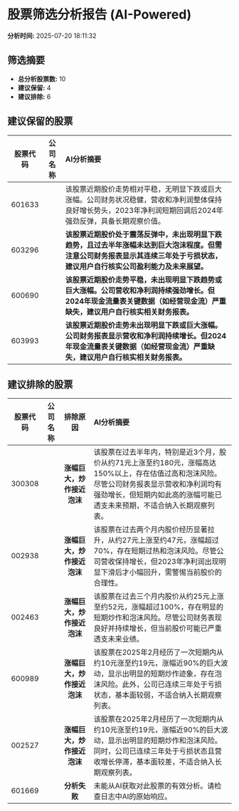 # 股票筛选分析报告 (AI-Powered)

**分析时间:** 2025-07-20 18:11:32

## 筛选摘要

- **总分析股票数:** 10
- **建议保留:** 4
- **建议排除:** 6

## 建议保留的股票

| 股票代码 | 公司名称 | AI分析摘要 |
|:---:|:---:|:---|
| 601633 |  | 该股票近期股价走势相对平稳，无明显下跌或巨大涨幅。公司财务状况稳健，营收和净利润整体保持良好增长势头，2023年净利润短期回调后2024年强劲反弹，具备长期观察价值。 |
| 603296 |  | **该股票近期股价处于震荡反弹中，未出现明显下跌趋势，且过去半年涨幅未达到巨大泡沫程度。但需注意公司财务报表显示其连续三年处于亏损状态，建议用户自行核实公司盈利能力及未来展望。** |
| 600690 |  | **该股票近期股价走势平稳，未出现明显下跌趋势或巨大涨幅。公司营收和净利润持续强劲增长。但2024年现金流量表关键数据（如经营现金流）严重缺失，建议用户自行核实相关财务报表。** |
| 603993 |  | **该股票近期股价走势未出现明显下跌或巨大涨幅。公司财务报表显示营收和净利润持续增长。但2024年现金流量表关键数据（如经营现金流）严重缺失，建议用户自行核实相关财务报表。** |

## 建议排除的股票

| 股票代码 | 公司名称 | 排除原因 | AI分析摘要 |
|:---:|:---:|:---:|:---|
| 300308 |  | **涨幅巨大，炒作接近泡沫** | 该股票在过去半年内，特别是近3个月，股价从约71元上涨至约180元，涨幅高达150%以上，存在估值过高和泡沫风险。尽管公司财务报表显示营收和净利润均有强劲增长，但短期内如此高的涨幅可能已透支未来预期，不适合纳入长期观察列表。 |
| 002938 |  | **涨幅巨大，炒作接近泡沫** | 该股票在过去两个月内股价经历显著拉升，从约27元上涨至约47元，涨幅超过70%，存在短期过热和泡沫风险。尽管公司营收保持增长，但2023年净利润出现明显下滑后才小幅回升，需警惕当前股价的合理性。 |
| 002463 |  | **涨幅巨大，炒作接近泡沫** | 该股票在过去三个月内股价从约25元上涨至约52元，涨幅超过100%，存在明显的短期炒作和泡沫风险。尽管公司财务表现良好并持续增长，但当前股价可能已严重透支未来业绩。 |
| 600989 |  | **涨幅巨大，炒作接近泡沫** | 该股票在2025年2月经历了一次短期内从约10元涨至约19元，涨幅近90%的巨大波动，显示出明显的短期炒作迹象，存在泡沫风险。此外，公司已连续三年处于亏损状态，基本面较弱，不适合纳入长期观察列表。 |
| 002527 |  | **涨幅巨大，炒作接近泡沫** | 该股票在2025年2月经历了一次短期内从约10元涨至约19元，涨幅近90%的巨大波动，显示出明显的短期炒作和泡沫风险。同时，公司已连续三年处于亏损状态且营收增长停滞，基本面较差，不适合纳入长期观察列表。 |
| 601669 |  | **分析失败** | 未能从AI获取对此股票的有效分析。请检查日志中AI的原始响应。 |
